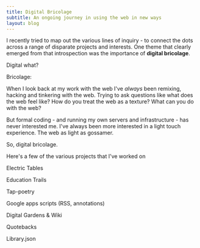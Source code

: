 ```yaml
---
title: Digital Bricolage
subtitle: An ongoing journey in using the web in new ways
layout: blog
---
```


I recently tried to map out the various lines of inquiry - to connect the dots across a range of disparate projects and interests. One theme that clearly emerged from that introspection was the importance of **digital bricolage**.

Digital what?

Bricolage:


When I look back at my work with the web I've *always* been remixing, hacking and tinkering with the web. Trying to ask questions like what does the web feel like? How do you treat the web as a texture? What can you do with the web?

But formal coding - and running my own servers and infrastructure - has never interested me. I've always been more interested in a light touch experience. The web as light as gossamer.

So, digital bricolage.

Here's a few of the various projects that I've worked on 

Electric Tables

Education Trails

Tap-poetry

Google apps scripts (RSS, annotations)

Digital Gardens & Wiki

Quotebacks

Library.json




